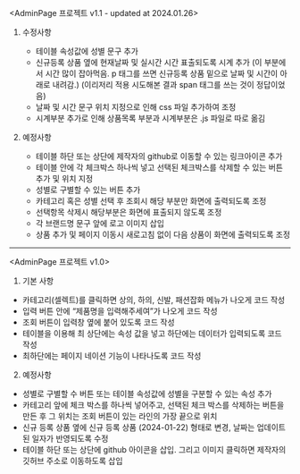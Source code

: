 <AdminPage 프로젝트 v1.1 - updated at 2024.01.26>
1. 수정사항
   - 테이블 속성값에 성별 문구 추가
   - 신규등록 상품 옆에 현재날짜 및 실시간 시간 표출되도록 시계 추가
     (이 부분에서 시간 많이 잡아먹음. p 태그를 쓰면 신규등록 상품 밑으로 날짜 및 시간이 아래로 내려감.)
     (이리저리 적용 시도해본 결과 span 태그를 쓰는 것이 정답이었음)
   - 날짜 및 시간 문구 위치 지정으로 인해 css 파일 추가하여 조정
   - 시계부분 추가로 인해 상품목록 부분과 시계부분은 .js 파일로 따로 옮김

2. 예정사항
   - 테이블 하단 또는 상단에 제작자의 github로 이동할 수 있는 링크아이콘 추가
   - 테이블 안에 각 체크박스 하나씩 넣고 선택된 체크박스를 삭제할 수 있는 버튼 추가 및 위치 지정
   - 성별로 구별할 수 있는 버튼 추가
   - 카테고리 혹은 성별 선택 후 조회시 해당 부분만 화면에 출력되도록 조정
   - 선택항목 삭제시 해당부분은 화면에 표출되지 않도록 조정
   - 각 브랜드명 문구 앞에 로고 이미지 삽입
   - 상품 추가 및 페이지 이동시 새로고침 없이 다음 상품이 화면에 출력되도록 조정

---------------------------------------------------------------------------------------------------------------------------

<AdminPage 프로젝트 v1.0>
1. 기본 사항
- 카테고리(셀렉트)를 클릭하면 상의, 하의, 신발, 패션잡화 메뉴가 나오게 코드 작성
- 입력 버튼 안에 “제품명을 입력해주세여”가 나오게 코드 작성
- 조회 버튼이 입력창 옆에 붙어 있도록 코드 작성
- 테이블을 이용해 최 상단에는 속성 값을 넣고 하단에는 데이터가 입력되도록 코드 작성
- 최하단에는 페이지 네이션 기능이 나타나도록 코드 작성

2. 예정사항
- 성별로 구별할 수 버튼 또는 테이블 속성값에 성별을 구분할 수 있는 속성 추가
- 카테고리 앞에 체크 박스를 하나씩 넣어주고, 선택된 체크 박스를 삭제하는 버튼을 만든 후 그 위치는 조회 버튼이 있는 라인의 가장 끝으로 위치
- 신규 등록 상품 옆에 신규 등록 상품 (2024-01-22) 형태로 변경, 날짜는 업데이트된 일자가 반영되도록 수정
- 테이블 하단 또는 상단에 github 아이콘을 삽입. 그리고 이미지 클릭하면 제작자의 깃허브 주소로 이동하도록 삽입
